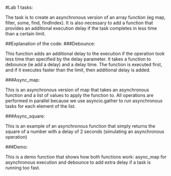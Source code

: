 #Lab 1 tasks:

The task is to create an asynchronous version of an array function (eg map, filter, some, find, findIndex). It is also necessary to add a function that provides an additional execution delay if the task completes in less time than a certain limit.

##Explanation of the code:
###Debounce:

This function adds an additional delay to the execution if the operation took less time than specified by the delay parameter.
It takes a function to debounce (ie add a delay) and a delay time. The function is executed first, and if it executes faster than the limit, then additional delay is added.

###Async_map:

This is an asynchronous version of map that takes an asynchronous function and a list of values ​​to apply the function to.
All operations are performed in parallel because we use asyncio.gather to run asynchronous tasks for each element of the list.

###Async_square:

This is an example of an asynchronous function that simply returns the square of a number with a delay of 2 seconds (simulating an asynchronous operation)

###Demo:

This is a demo function that shows how both functions work: async_map for asynchronous execution and debounce to add extra delay if a task is running too fast.
